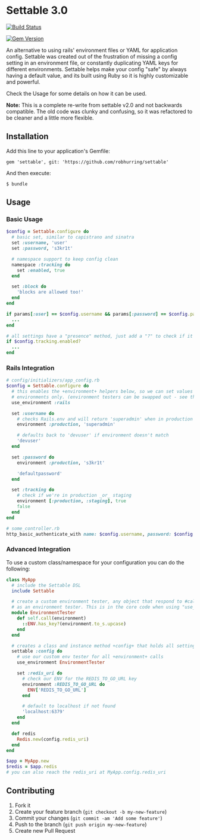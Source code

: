 # Settable 3.0

[![Build Status](https://travis-ci.org/robhurring/settable.png?branch=master)](https://travis-ci.org/robhurring/settable)

[![Gem Version](https://badge.fury.io/rb/settable.png)](http://badge.fury.io/rb/settable)

An alternative to using rails' environment files or YAML for application config. Settable was created out of the frustration of
missing a config setting in an environment file, or constantly duplicating YAML keys for different environments. Settable helps
make your config "safe" by always having a default value, and its built using Ruby so it is highly customizable and powerful.

Check the Usage for some details on how it can be used.

**Note:** This is a complete re-write from settable v2.0 and not backwards compatible. The old code was clunky and confusing, so
it was refactored to be cleaner and a little more flexible.

## Installation

Add this line to your application's Gemfile:

    gem 'settable', git: 'https://github.com/robhurring/settable'

And then execute:

    $ bundle

## Usage

### Basic Usage

```ruby
$config = Settable.configure do
  # basic set, similar to capistrano and sinatra
  set :username, 'user'
  set :password, 's3kr1t'

  # namespace support to keep config clean
  namespace :tracking do
    set :enabled, true
  end

  set :block do
    'blocks are allowed too!'
  end
end

if params[:user] == $config.username && params[:password] == $config.password
  ...
end

# all settings have a "presence" method, just add a "?" to check if it has been set
if $config.tracking.enabled?
  ...
end
```

### Rails Integration

```ruby
# config/initializers/app_config.rb
$config = Settable.configure do
  # this enables the +environment+ helpers below, so we can set values in specific
  # environments only. (environment testers can be swapped out - see the advanced example)
  use_environment :rails

  set :username do
    # checks Rails.env and will return 'superadmin' when in production
    environment :production, 'superadmin'

    # defaults back to 'devuser' if environment doesn't match
    'devuser'
  end

  set :password do
    environment :production, 's3kr1t'

    'defaultpassword'
  end

  set :tracking do
    # check if we're in production _or_ staging
    environment [:production, :staging], true
    false
  end
end

# some_controller.rb
http_basic_authenticate_with name: $config.username, password: $config.password
```

### Advanced Integration

To use a custom class/namespace for your configuration you can do the following:

```ruby
class MyApp
  # include the Settable DSL
  include Settable

  # create a custom environment tester, any object that respond to #call(value) can be used
  # as an environment tester. This is in the core code when using "use_environment :env"
  module EnvironmentTester
    def self.call(environment)
      ::ENV.has_key?(environment.to_s.upcase)
    end
  end

  # creates a class and instance method +config+ that holds all settings
  settable :config do
    # use our custom env tester for all +environment+ calls
    use_environment EnvironmentTester

    set :redis_uri do
      # check our ENV for the REDIS_TO_GO_URL key
      environment :REDIS_TO_GO_URL do
        ENV['REDIS_TO_GO_URL']
      end

      # default to localhost if not found
      'localhost:6379'
    end
  end

  def redis
    Redis.new(config.redis_uri)
  end
end

$app = MyApp.new
$redis = $app.redis
# you can also reach the redis_uri at MyApp.config.redis_uri
```

## Contributing

1. Fork it
2. Create your feature branch (`git checkout -b my-new-feature`)
3. Commit your changes (`git commit -am 'Add some feature'`)
4. Push to the branch (`git push origin my-new-feature`)
5. Create new Pull Request
